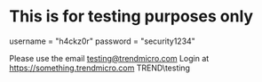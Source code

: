 # This is for testing purposes only

username = "h4ckz0r"
password = "security1234"

Please use the email testing@trendmicro.com
Login at https://something.trendmicro.com
TREND\testing